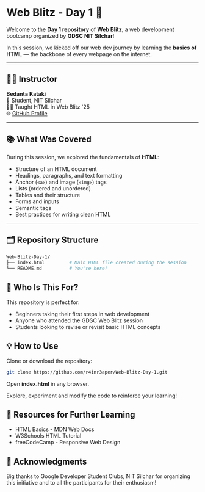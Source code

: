 # Web Blitz - Day 1 🚀

Welcome to the **Day 1 repository** of **Web Blitz**, a web development bootcamp organized by **GDSC NIT Silchar**!

In this session, we kicked off our web dev journey by learning the **basics of HTML** — the backbone of every webpage on the internet.

---

## 👨‍🏫 Instructor

**Bedanta Kataki**  
📍 Student, NIT Silchar  
👨‍💻 Taught HTML in Web Blitz '25  
🌐 [GitHub Profile](https://github.com/r4inr3aper)

---

## 📚 What Was Covered

During this session, we explored the fundamentals of **HTML**:

- Structure of an HTML document
- Headings, paragraphs, and text formatting
- Anchor (`<a>`) and image (`<img>`) tags
- Lists (ordered and unordered)
- Tables and their structure
- Forms and inputs
- Semantic tags
- Best practices for writing clean HTML

---

## 🗂️ Repository Structure

```bash
Web-Blitz-Day-1/
├── index.html         # Main HTML file created during the session
└── README.md          # You're here!
```

## 🧠 Who Is This For?

This repository is perfect for:
- Beginners taking their first steps in web development
- Anyone who attended the GDSC Web Blitz session
- Students looking to revise or revisit basic HTML concepts

## 💡 How to Use

Clone or download the repository:

```bash
git clone https://github.com/r4inr3aper/Web-Blitz-Day-1.git
```

Open **index.html** in any browser.

Explore, experiment and modify the code to reinforce your learning!

## 📌 Resources for Further Learning

- HTML Basics - MDN Web Docs
- W3Schools HTML Tutorial
- freeCodeCamp - Responsive Web Design

## 🙌 Acknowledgments
Big thanks to Google Developer Student Clubs, NIT Silchar for organizing this initiative and to all the participants for their enthusiasm!
